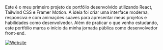 Este é o meu primeiro projeto de portfólio desenvolvido utilizando React, Tailwind CSS e Framer Motion. A ideia foi criar uma interface moderna, responsiva e com animações suaves para apresentar meus projetos e habilidades como desenvolvedor. Além de praticar o que venho estudando, este portfólio marca o início da minha jornada pública como desenvolvedor front-end. <br>

[![Website](https://img.shields.io/badge/Meu_Site-1E90FF?style=flat-square&logo=google-chrome&logoColor=white)](https://victorhugo-sys.github.io/portifolio_pessoal/)
